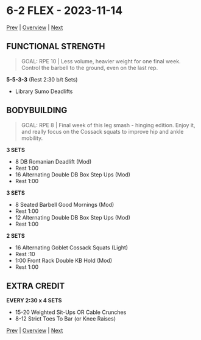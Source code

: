 # 6-2 FLEX - 2023-11-14
[Prev](6-1.md) | [Overview](0-Overview.md) | [Next](6-3.md)
## FUNCTIONAL STRENGTH
>GOAL: RPE 10 | Less volume, heavier weight for one final week. Control the barbell to the ground, even on the last rep.

**5-5-3-3** (Rest 2:30 b/t Sets)
- Library Sumo Deadlifts
## BODYBUILDING
>GOAL: RPE 8 | Final week of this leg smash - hinging edition. Enjoy it, and really focus on the Cossack squats to improve hip and ankle mobility.

**3 SETS**
- 8 DB Romanian Deadlift (Mod)
- Rest 1:00
- 16 Alternating Double DB Box Step Ups (Mod)
- Rest 1:00

**3 SETS**
- 8 Seated Barbell Good Mornings (Mod)
- Rest 1:00
- 12 Alternating Double DB Box Step Ups (Mod)
- Rest 1:00

**2 SETS**
- 16 Alternating Goblet Cossack Squats (Light)
- Rest :10
- 1:00 Front Rack Double KB Hold (Mod)
- Rest 1:00
## EXTRA CREDIT
**EVERY 2:30 x 4 SETS**
- 15-20 Weighted Sit-Ups OR Cable Crunches
- 8-12 Strict Toes To Bar (or Knee Raises)

[Prev](6-1.md) | [Overview](0-Overview.md) | [Next](6-3.md)